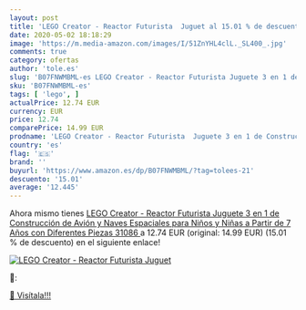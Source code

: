 ```yaml
---
layout: post
title: 'LEGO Creator - Reactor Futurista  Juguet al 15.01 % de descuento'
date: 2020-05-02 18:18:29
image: 'https://m.media-amazon.com/images/I/51ZnYHL4clL._SL400_.jpg'
comments: true
category: ofertas
author: 'tole.es'
slug: 'B07FNWMBML-es LEGO Creator - Reactor Futurista Juguete 3 en 1 de...'
sku: 'B07FNWMBML-es'
tags: [ 'lego', ]
actualPrice: 12.74 EUR
currency: EUR
price: 12.74
comparePrice: 14.99 EUR
prodname: 'LEGO Creator - Reactor Futurista  Juguete 3 en 1 de Construcción de Avión y Naves Espaciales para Niños y Niñas a Partir de 7 Años con Diferentes Piezas  31086 '
country: 'es'
flag: '🇪🇸'
brand: ''
buyurl: 'https://www.amazon.es/dp/B07FNWMBML/?tag=tolees-21'
descuento: '15.01'
average: '12.445'
---
```


Ahora mismo tienes [LEGO Creator - Reactor Futurista  Juguete 3 en 1 de Construcción de Avión y Naves Espaciales para Niños y Niñas a Partir de 7 Años con Diferentes Piezas  31086 ](https://www.amazon.es/dp/B07FNWMBML/?tag=tolees-21) a 12.74 EUR (original: 14.99 EUR) (15.01 %  de descuento) en el siguiente enlace!

[![LEGO Creator - Reactor Futurista  Juguet](https://m.media-amazon.com/images/I/51ZnYHL4clL._SL400_.jpg)](https://www.amazon.es/dp/B07FNWMBML/?tag=tolees-21)

🔎:


[🛒 Visítala!!!](https://www.amazon.es/dp/B07FNWMBML/?tag=tolees-21)
